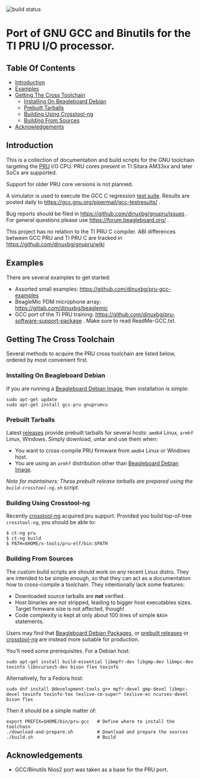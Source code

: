 ![build status](https://git.beagleboard.org/beagleboard/gnupru/badges/master/pipeline.svg)

# Port of GNU GCC and Binutils for the TI PRU I/O processor.

## Table Of Contents

 * [Introduction](#introduction)
 * [Examples](#examples)
 * [Getting The Cross Toolchain](#getting-the-cross-toolchain)
   * [Installing On Beagleboard Debian](#installing-on-beagleboard-debian)
   * [Prebuilt Tarballs](#prebuilt-tarballs)
   * [Building Using Crosstool-ng](#building-using-crosstool-ng)
   * [Building From Sources](#building-from-sources)
 * [Acknowledgements](#acknowledgements)

## Introduction

This is a collection of documentation and build scripts for the GNU toolchain targeting the [PRU](https://beagleboard.org/pru) I/O CPU. PRU cores present in TI Sitara AM33xx and later SoCs are supported.

Support for older PRU core versions is not planned.

A simulator is used to execute the GCC C regression [test suite](./testing/README.md). Results are posted daily to https://gcc.gnu.org/pipermail/gcc-testresults/ .

Bug reports should be filed in https://github.com/dinuxbg/gnupru/issues . For general questions please use https://forum.beagleboard.org/ .

This project has no relation to the TI PRU C compiler. ABI differences between GCC PRU and TI PRU C are tracked in https://github.com/dinuxbg/gnupru/wiki

## Examples

There are several examples to get started:
 * Assorted small examples: https://github.com/dinuxbg/pru-gcc-examples
 * BeagleMic PDM microphone array: https://gitlab.com/dinuxbg/beaglemic
 * GCC port of the TI PRU training: https://github.com/dinuxbg/pru-software-support-package . Make sure to read ReadMe-GCC.txt.

## Getting The Cross Toolchain

Several methods to acquire the PRU cross toolchain are listed below, ordered by most convenient first.

### Installing On Beagleboard Debian

If you are running a [Beagleboard Debian Image](https://beagleboard.org/latest-images), then installation is simple:

	sudo apt-get update
	sudo apt-get install gcc-pru gnuprumcu

### Prebuilt Tarballs

Latest [releases](https://github.com/dinuxbg/gnupru/releases/latest) provide prebuilt tarballs for several hosts: `amd64` Linux, `armhf` Linux, Windows. Simply download, untar and use them when:

 * You want to cross-compile PRU firmware from `amd64` Linux or Windows host.
 * You are using an `armhf` distribution other than [Beagleboard Debian Image](https://beagleboard.org/latest-images).

*Note for maintainers: These prebuilt release tarballs are prepared using the `build-crosstool-ng.sh` script.*

### Building Using Crosstool-ng

Recently [crosstool-ng](https://github.com/crosstool-ng/crosstool-ng) acquired pru support. Provided you build top-of-tree `crosstool-ng`, you should be able to:

	$ ct-ng pru
	$ ct-ng build
	$ PATH=$HOME/x-tools/pru-elf/bin:$PATH

### Building From Sources

The custom build scripts are should work on any recent Linux distro. They are intended to be simple enough, so that they can act as a documentation how to cross-compile a toolchain. They intentionally lack some features:

 * Downloaded source tarballs are **not** verified.
 * Host binaries are not stripped, leading to bigger host executables sizes. Target firmware size is not affected, though!
 * Code complexity is kept at only about 100 lines of simple `BASH` statements.

Users may find that [Beagleboard Debian Packages](#installing-on-beagleboard-debian), or [prebuilt releases](#prebuilt-tarballs) or [crosstool-ng](#building-using-crosstool-ng) are instead more suitable for production.

You'll need some prerequisites. For a Debian host:

	sudo apt-get install build-essential libmpfr-dev libgmp-dev libmpc-dev texinfo libncurses5-dev bison flex texinfo

Alternatively, for a Fedora host:

	sudo dnf install @development-tools g++ mpfr-devel gmp-devel libmpc-devel texinfo texinfo-tex texlive-cm-super* texlive-ec ncurses-devel bison flex

Then it should be a simple matter of:

	export PREFIX=$HOME/bin/pru-gcc   # Define where to install the toolchain
	./download-and-prepare.sh         # Download and prepare the sources
	./build.sh                        # Build

## Acknowledgements

 * GCC/Binutils Nios2 port was taken as a base for the PRU port.
